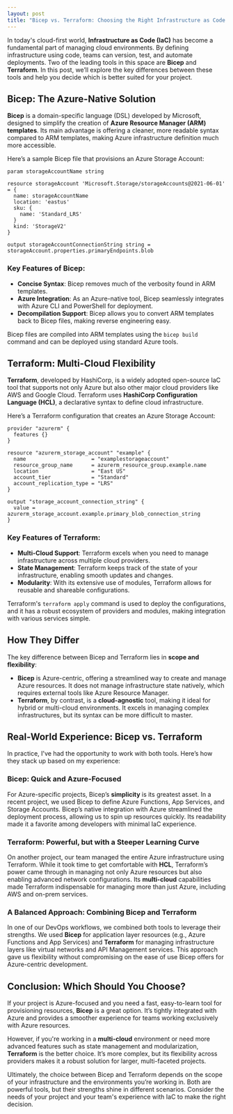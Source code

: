 ```yaml
---
layout: post
title: "Bicep vs. Terraform: Choosing the Right Infrastructure as Code Tool"
---
```


In today's cloud-first world, **Infrastructure as Code (IaC)** has become a fundamental part of managing cloud environments. By defining infrastructure using code, teams can version, test, and automate deployments. Two of the leading tools in this space are **Bicep** and **Terraform**. In this post, we’ll explore the key differences between these tools and help you decide which is better suited for your project.

## Bicep: The Azure-Native Solution

**Bicep** is a domain-specific language (DSL) developed by Microsoft, designed to simplify the creation of **Azure Resource Manager (ARM) templates**. Its main advantage is offering a cleaner, more readable syntax compared to ARM templates, making Azure infrastructure definition much more accessible.

Here’s a sample Bicep file that provisions an Azure Storage Account:

```bicep
param storageAccountName string

resource storageAccount 'Microsoft.Storage/storageAccounts@2021-06-01' = {
  name: storageAccountName
  location: 'eastus'
  sku: {
    name: 'Standard_LRS'
  }
  kind: 'StorageV2'
}

output storageAccountConnectionString string = storageAccount.properties.primaryEndpoints.blob
```

### Key Features of Bicep:
- **Concise Syntax**: Bicep removes much of the verbosity found in ARM templates.
- **Azure Integration**: As an Azure-native tool, Bicep seamlessly integrates with Azure CLI and PowerShell for deployment.
- **Decompilation Support**: Bicep allows you to convert ARM templates back to Bicep files, making reverse engineering easy.
  
Bicep files are compiled into ARM templates using the `bicep build` command and can be deployed using standard Azure tools.

## Terraform: Multi-Cloud Flexibility

**Terraform**, developed by HashiCorp, is a widely adopted open-source IaC tool that supports not only Azure but also other major cloud providers like AWS and Google Cloud. Terraform uses **HashiCorp Configuration Language (HCL)**, a declarative syntax to define cloud infrastructure.

Here’s a Terraform configuration that creates an Azure Storage Account:

```hcl
provider "azurerm" {
  features {}
}

resource "azurerm_storage_account" "example" {
  name                     = "examplestorageaccount"
  resource_group_name      = azurerm_resource_group.example.name
  location                 = "East US"
  account_tier             = "Standard"
  account_replication_type = "LRS"
}

output "storage_account_connection_string" {
  value = azurerm_storage_account.example.primary_blob_connection_string
}
```

### Key Features of Terraform:
- **Multi-Cloud Support**: Terraform excels when you need to manage infrastructure across multiple cloud providers.
- **State Management**: Terraform keeps track of the state of your infrastructure, enabling smooth updates and changes.
- **Modularity**: With its extensive use of modules, Terraform allows for reusable and shareable configurations.
  
Terraform's `terraform apply` command is used to deploy the configurations, and it has a robust ecosystem of providers and modules, making integration with various services simple.

## How They Differ

The key difference between Bicep and Terraform lies in **scope and flexibility**:
- **Bicep** is Azure-centric, offering a streamlined way to create and manage Azure resources. It does not manage infrastructure state natively, which requires external tools like Azure Resource Manager.
- **Terraform**, by contrast, is a **cloud-agnostic** tool, making it ideal for hybrid or multi-cloud environments. It excels in managing complex infrastructures, but its syntax can be more difficult to master.

## Real-World Experience: Bicep vs. Terraform

In practice, I've had the opportunity to work with both tools. Here’s how they stack up based on my experience:

### Bicep: Quick and Azure-Focused
For Azure-specific projects, Bicep’s **simplicity** is its greatest asset. In a recent project, we used Bicep to define Azure Functions, App Services, and Storage Accounts. Bicep’s native integration with Azure streamlined the deployment process, allowing us to spin up resources quickly. Its readability made it a favorite among developers with minimal IaC experience.

### Terraform: Powerful, but with a Steeper Learning Curve
On another project, our team managed the entire Azure infrastructure using Terraform. While it took time to get comfortable with **HCL**, Terraform’s power came through in managing not only Azure resources but also enabling advanced network configurations. Its **multi-cloud** capabilities made Terraform indispensable for managing more than just Azure, including AWS and on-prem services.

### A Balanced Approach: Combining Bicep and Terraform
In one of our DevOps workflows, we combined both tools to leverage their strengths. We used **Bicep** for application layer resources (e.g., Azure Functions and App Services) and **Terraform** for managing infrastructure layers like virtual networks and API Management services. This approach gave us flexibility without compromising on the ease of use Bicep offers for Azure-centric development.

## Conclusion: Which Should You Choose?

If your project is Azure-focused and you need a fast, easy-to-learn tool for provisioning resources, **Bicep** is a great option. It’s tightly integrated with Azure and provides a smoother experience for teams working exclusively with Azure resources.

However, if you're working in a **multi-cloud** environment or need more advanced features such as state management and modularization, **Terraform** is the better choice. It’s more complex, but its flexibility across providers makes it a robust solution for larger, multi-faceted projects.

Ultimately, the choice between Bicep and Terraform depends on the scope of your infrastructure and the environments you’re working in. Both are powerful tools, but their strengths shine in different scenarios. Consider the needs of your project and your team's experience with IaC to make the right decision.